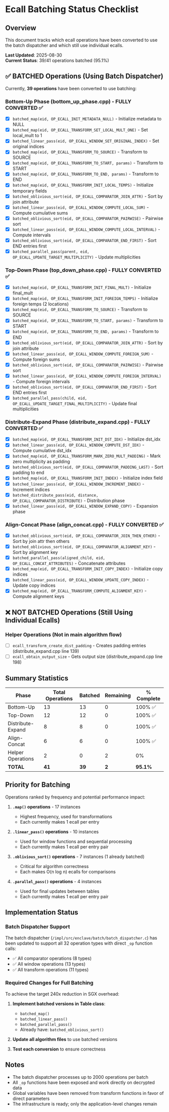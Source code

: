 # Ecall Batching Status Checklist

## Overview
This document tracks which ecall operations have been converted to use the batch dispatcher and which still use individual ecalls.

**Last Updated**: 2025-08-30  
**Current Status**: 39/41 operations batched (95.1%)

## ✅ BATCHED Operations (Using Batch Dispatcher)

Currently, **39 operations** have been converted to use batching:

### Bottom-Up Phase (bottom_up_phase.cpp) - FULLY CONVERTED ✅
- [x] `batched_map(eid, OP_ECALL_INIT_METADATA_NULL)` - Initialize metadata to NULL
- [x] `batched_map(eid, OP_ECALL_TRANSFORM_SET_LOCAL_MULT_ONE)` - Set local_mult to 1
- [x] `batched_linear_pass(eid, OP_ECALL_WINDOW_SET_ORIGINAL_INDEX)` - Set original indices
- [x] `batched_map(eid, OP_ECALL_TRANSFORM_TO_SOURCE)` - Transform to SOURCE
- [x] `batched_map(eid, OP_ECALL_TRANSFORM_TO_START, params)` - Transform to START
- [x] `batched_map(eid, OP_ECALL_TRANSFORM_TO_END, params)` - Transform to END
- [x] `batched_map(eid, OP_ECALL_TRANSFORM_INIT_LOCAL_TEMPS)` - Initialize temporary fields
- [x] `batched_oblivious_sort(eid, OP_ECALL_COMPARATOR_JOIN_ATTR)` - Sort by join attribute
- [x] `batched_linear_pass(eid, OP_ECALL_WINDOW_COMPUTE_LOCAL_SUM)` - Compute cumulative sums
- [x] `batched_oblivious_sort(eid, OP_ECALL_COMPARATOR_PAIRWISE)` - Pairwise sort
- [x] `batched_linear_pass(eid, OP_ECALL_WINDOW_COMPUTE_LOCAL_INTERVAL)` - Compute intervals
- [x] `batched_oblivious_sort(eid, OP_ECALL_COMPARATOR_END_FIRST)` - Sort END entries first
- [x] `batched_parallel_pass(parent, eid, OP_ECALL_UPDATE_TARGET_MULTIPLICITY)` - Update multiplicities

### Top-Down Phase (top_down_phase.cpp) - FULLY CONVERTED ✅
- [x] `batched_map(eid, OP_ECALL_TRANSFORM_INIT_FINAL_MULT)` - Initialize final_mult
- [x] `batched_map(eid, OP_ECALL_TRANSFORM_INIT_FOREIGN_TEMPS)` - Initialize foreign temps (2 locations)
- [x] `batched_map(eid, OP_ECALL_TRANSFORM_TO_SOURCE)` - Transform to SOURCE
- [x] `batched_map(eid, OP_ECALL_TRANSFORM_TO_START, params)` - Transform to START
- [x] `batched_map(eid, OP_ECALL_TRANSFORM_TO_END, params)` - Transform to END
- [x] `batched_oblivious_sort(eid, OP_ECALL_COMPARATOR_JOIN_ATTR)` - Sort by join attribute
- [x] `batched_linear_pass(eid, OP_ECALL_WINDOW_COMPUTE_FOREIGN_SUM)` - Compute foreign sums
- [x] `batched_oblivious_sort(eid, OP_ECALL_COMPARATOR_PAIRWISE)` - Pairwise sort
- [x] `batched_linear_pass(eid, OP_ECALL_WINDOW_COMPUTE_FOREIGN_INTERVAL)` - Compute foreign intervals
- [x] `batched_oblivious_sort(eid, OP_ECALL_COMPARATOR_END_FIRST)` - Sort END entries first
- [x] `batched_parallel_pass(child, eid, OP_ECALL_UPDATE_TARGET_FINAL_MULTIPLICITY)` - Update final multiplicities

### Distribute-Expand Phase (distribute_expand.cpp) - FULLY CONVERTED ✅
- [x] `batched_map(eid, OP_ECALL_TRANSFORM_INIT_DST_IDX)` - Initialize dst_idx
- [x] `batched_linear_pass(eid, OP_ECALL_WINDOW_COMPUTE_DST_IDX)` - Compute cumulative dst_idx
- [x] `batched_map(eid, OP_ECALL_TRANSFORM_MARK_ZERO_MULT_PADDING)` - Mark zero multiplicity as padding
- [x] `batched_oblivious_sort(eid, OP_ECALL_COMPARATOR_PADDING_LAST)` - Sort padding to end
- [x] `batched_map(eid, OP_ECALL_TRANSFORM_INIT_INDEX)` - Initialize index field
- [x] `batched_linear_pass(eid, OP_ECALL_WINDOW_INCREMENT_INDEX)` - Increment indices
- [x] `batched_distribute_pass(eid, distance, OP_ECALL_COMPARATOR_DISTRIBUTE)` - Distribution phase
- [x] `batched_linear_pass(eid, OP_ECALL_WINDOW_EXPAND_COPY)` - Expansion phase

### Align-Concat Phase (align_concat.cpp) - FULLY CONVERTED ✅
- [x] `batched_oblivious_sort(eid, OP_ECALL_COMPARATOR_JOIN_THEN_OTHER)` - Sort by join attr then others
- [x] `batched_oblivious_sort(eid, OP_ECALL_COMPARATOR_ALIGNMENT_KEY)` - Sort by alignment key
- [x] `batched_parallel_pass(aligned_child, eid, OP_ECALL_CONCAT_ATTRIBUTES)` - Concatenate attributes
- [x] `batched_map(eid, OP_ECALL_TRANSFORM_INIT_COPY_INDEX)` - Initialize copy indices
- [x] `batched_linear_pass(eid, OP_ECALL_WINDOW_UPDATE_COPY_INDEX)` - Update copy indices
- [x] `batched_map(eid, OP_ECALL_TRANSFORM_COMPUTE_ALIGNMENT_KEY)` - Compute alignment keys

## ❌ NOT BATCHED Operations (Still Using Individual Ecalls)

### Helper Operations (Not in main algorithm flow)
- [ ] `ecall_transform_create_dist_padding` - Creates padding entries (distribute_expand.cpp line 139)
- [ ] `ecall_obtain_output_size` - Gets output size (distribute_expand.cpp line 198)

## Summary Statistics

| Phase | Total Operations | Batched | Remaining | % Complete |
|-------|-----------------|---------|-----------|------------|
| Bottom-Up | 13 | 13 | 0 | 100% ✅ |
| Top-Down | 12 | 12 | 0 | 100% ✅ |
| Distribute-Expand | 8 | 8 | 0 | 100% ✅ |
| Align-Concat | 6 | 6 | 0 | 100% ✅ |
| Helper Operations | 2 | 0 | 2 | 0% |
| **TOTAL** | **41** | **39** | **2** | **95.1%** |

## Priority for Batching

Operations ranked by frequency and potential performance impact:

1. **`.map()` operations** - 17 instances
   - Highest frequency, used for transformations
   - Each currently makes 1 ecall per entry
   
2. **`.linear_pass()` operations** - 10 instances
   - Used for window functions and sequential processing
   - Each currently makes 1 ecall per entry pair
   
3. **`.oblivious_sort()` operations** - 7 instances (1 already batched)
   - Critical for algorithm correctness
   - Each makes O(n log n) ecalls for comparisons
   
4. **`.parallel_pass()` operations** - 4 instances
   - Used for final updates between tables
   - Each currently makes 1 ecall per entry pair

## Implementation Status

### Batch Dispatcher Support
The batch dispatcher (`/impl/src/enclave/batch/batch_dispatcher.c`) has been updated to support all 32 operation types with direct `_op` function calls:

- ✅ All comparator operations (8 types)
- ✅ All window operations (13 types)
- ✅ All transform operations (11 types)

### Required Changes for Full Batching

To achieve the target 240x reduction in SGX overhead:

1. **Implement batched versions in Table class**:
   - `batched_map()` 
   - `batched_linear_pass()`
   - `batched_parallel_pass()`
   - Already have: `batched_oblivious_sort()`

2. **Update all algorithm files** to use batched versions

3. **Test each conversion** to ensure correctness

## Notes

- The batch dispatcher processes up to 2000 operations per batch
- All `_op` functions have been exposed and work directly on decrypted data
- Global variables have been removed from transform functions in favor of direct parameters
- The infrastructure is ready; only the application-level changes remain